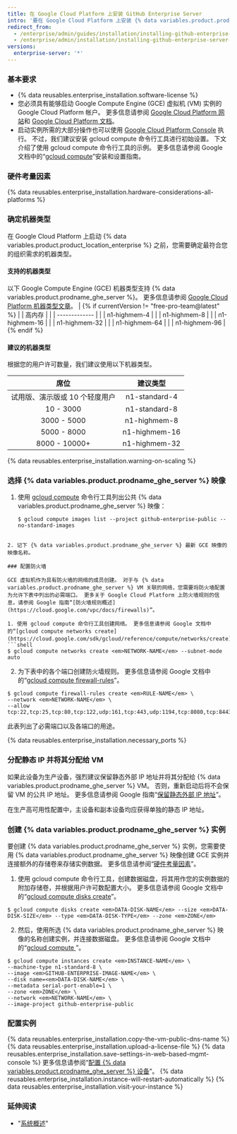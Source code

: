 ```yaml
---
title: 在 Google Cloud Platform 上安装 GitHub Enterprise Server
intro: '要在 Google Cloud Platform 上安装 {% data variables.product.prodname_ghe_server %}，您必须部署到受支持的机器类型上，并使用持久标准磁盘或持久 SSD。'
redirect_from:
  - /enterprise/admin/guides/installation/installing-github-enterprise-on-google-cloud-platform/
  - /enterprise/admin/installation/installing-github-enterprise-server-on-google-cloud-platform
versions:
  enterprise-server: '*'
---
```


### 基本要求

- {% data reusables.enterprise_installation.software-license %}
- 您必须具有能够启动 Google Compute Engine (GCE) 虚拟机 (VM) 实例的 Google Cloud Platform 帐户。 更多信息请参阅 [Google Cloud Platform 网站](https://cloud.google.com/)和 [Google Cloud Platform 文档](https://cloud.google.com/docs/)。
- 启动实例所需的大部分操作也可以使用 [Google Cloud Platform Console](https://cloud.google.com/compute/docs/console) 执行。 不过，我们建议安装 gcloud compute 命令行工具进行初始设置。 下文介绍了使用 gcloud compute 命令行工具的示例。 更多信息请参阅 Google 文档中的“[gcloud compute](https://cloud.google.com/compute/docs/gcloud-compute/)”安装和设置指南。

### 硬件考量因素

{% data reusables.enterprise_installation.hardware-considerations-all-platforms %}

### 确定机器类型

在 Google Cloud Platform 上启动 {% data variables.product.product_location_enterprise %} 之前，您需要确定最符合您的组织需求的机器类型。

#### 支持的机器类型

以下 Google Compute Engine (GCE) 机器类型支持 {% data variables.product.prodname_ghe_server %}。 更多信息请参阅 [Google Cloud Platform 机器类型文章](https://cloud.google.com/compute/docs/machine-types)。 |
{% if currentVersion != "free-pro-team@latest" %}
|  | 高内存           |
|  | ------------- |
|  | n1-highmem-4  |
|  | n1-highmem-8  |
|  | n1-highmem-16 |
|  | n1-highmem-32 |
|  | n1-highmem-64 |
|  | n1-highmem-96 |
{% endif %}

#### 建议的机器类型

根据您的用户许可数量，我们建议使用以下机器类型。

|        席位         |     建议类型      |
|:-----------------:|:-------------:|
| 试用版、演示版或 10 个轻度用户 | n1-standard-4 |
|     10 - 3000     | n1-standard-8 |
|    3000 - 5000    | n1-highmem-8  |
|    5000 - 8000    | n1-highmem-16 |
|   8000 - 10000+   | n1-highmem-32 |

{% data reusables.enterprise_installation.warning-on-scaling %}

### 选择 {% data variables.product.prodname_ghe_server %} 映像

1. 使用 [gcloud compute](https://cloud.google.com/compute/docs/gcloud-compute/) 命令行工具列出公共 {% data variables.product.prodname_ghe_server %} 映像：
   ```shell
   $ gcloud compute images list --project github-enterprise-public --no-standard-images
  ```

2. 记下 {% data variables.product.prodname_ghe_server %} 最新 GCE 映像的映像名称。

### 配置防火墙

GCE 虚拟机作为具有防火墙的网络的成员创建。 对于与 {% data variables.product.prodname_ghe_server %} VM 关联的网络，您需要将防火墙配置为允许下表中列出的必需端口。 更多关于 Google Cloud Platform 上防火墙规则的信息，请参阅 Google 指南“[防火墙规则概述](https://cloud.google.com/vpc/docs/firewalls)”。

1. 使用 gcloud compute 命令行工具创建网络。 更多信息请参阅 Google 文档中的“[gcloud compute networks create](https://cloud.google.com/sdk/gcloud/reference/compute/networks/create)”。
  ```shell
  $ gcloud compute networks create <em>NETWORK-NAME</em> --subnet-mode auto
  ```
2. 为下表中的各个端口创建防火墙规则。 更多信息请参阅 Google 文档中的“[gcloud compute firewall-rules](https://cloud.google.com/sdk/gcloud/reference/compute/firewall-rules/)”。
  ```shell
  $ gcloud compute firewall-rules create <em>RULE-NAME</em> \
  --network <em>NETWORK-NAME</em> \
  --allow tcp:22,tcp:25,tcp:80,tcp:122,udp:161,tcp:443,udp:1194,tcp:8080,tcp:8443,tcp:9418,icmp
  ```
  此表列出了必需端口以及各端口的用途。

  {% data reusables.enterprise_installation.necessary_ports %}

### 分配静态 IP 并将其分配给 VM

如果此设备为生产设备，强烈建议保留静态外部 IP 地址并将其分配给 {% data variables.product.prodname_ghe_server %} VM。 否则，重新启动后将不会保留 VM 的公共 IP 地址。 更多信息请参阅 Google 指南“[保留静态外部 IP 地址](https://cloud.google.com/compute/docs/configure-instance-ip-addresses)”。

在生产高可用性配置中，主设备和副本设备均应获得单独的静态 IP 地址。

### 创建 {% data variables.product.prodname_ghe_server %} 实例

要创建 {% data variables.product.prodname_ghe_server %} 实例，您需要使用 {% data variables.product.prodname_ghe_server %} 映像创建 GCE 实例并连接额外的存储卷来存储实例数据。 更多信息请参阅“[硬件考量因素](#hardware-considerations)”。

1. 使用 gcloud compute 命令行工具，创建数据磁盘，将其用作您的实例数据的附加存储卷，并根据用户许可数配置大小。 更多信息请参阅 Google 文档中的“[gcloud compute disks create](https://cloud.google.com/sdk/gcloud/reference/compute/disks/create)”。
  ```shell
  $ gcloud compute disks create <em>DATA-DISK-NAME</em> --size <em>DATA-DISK-SIZE</em> --type <em>DATA-DISK-TYPE</em> --zone <em>ZONE</em>
  ```

2. 然后，使用所选 {% data variables.product.prodname_ghe_server %} 映像的名称创建实例，并连接数据磁盘。 更多信息请参阅 Google 文档中的“[gcloud compute ](https://cloud.google.com/sdk/gcloud/reference/compute/instances/create)”。
  ```shell
  $ gcloud compute instances create <em>INSTANCE-NAME</em> \
  --machine-type n1-standard-8 \
  --image <em>GITHUB-ENTERPRISE-IMAGE-NAME</em> \
  --disk name=<em>DATA-DISK-NAME</em> \
  --metadata serial-port-enable=1 \
  --zone <em>ZONE</em> \
  --network <em>NETWORK-NAME</em> \
  --image-project github-enterprise-public
  ```

### 配置实例

{% data reusables.enterprise_installation.copy-the-vm-public-dns-name %}
{% data reusables.enterprise_installation.upload-a-license-file %}
{% data reusables.enterprise_installation.save-settings-in-web-based-mgmt-console %} 更多信息请参阅“[配置 {% data variables.product.prodname_ghe_server %} 设备](/enterprise/admin/guides/installation/configuring-the-github-enterprise-server-appliance)”。
{% data reusables.enterprise_installation.instance-will-restart-automatically %}
{% data reusables.enterprise_installation.visit-your-instance %}

### 延伸阅读

- "[系统概述](/enterprise/admin/guides/installation/system-overview)"
